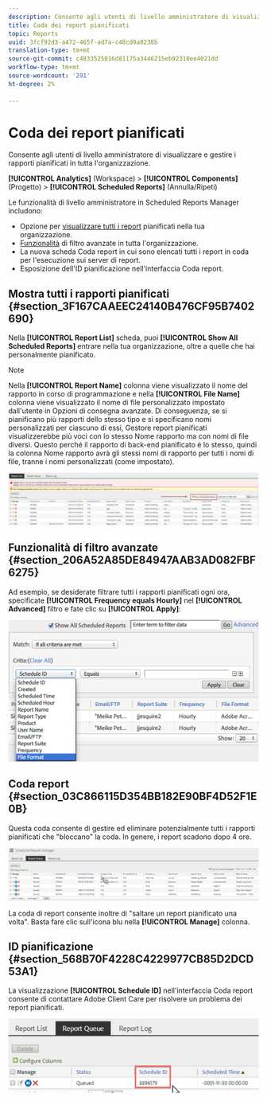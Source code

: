 ```yaml
---
description: Consente agli utenti di livello amministratore di visualizzare e gestire i rapporti pianificati in tutta l'organizzazione.
title: Coda dei report pianificati
topic: Reports
uuid: 3fcf92d3-a472-465f-ad7a-c48cd9a8238b
translation-type: tm+mt
source-git-commit: c4833525816d81175a3446215eb92310ee4021dd
workflow-type: tm+mt
source-wordcount: '291'
ht-degree: 2%

---
```



# Coda dei report pianificati

Consente agli utenti di livello amministratore di visualizzare e gestire i rapporti pianificati in tutta l&#39;organizzazione.

**[!UICONTROL Analytics]** (Workspace) > **[!UICONTROL Components]** (Progetto) > **[!UICONTROL Scheduled Reports]** (Annulla/Ripeti)

Le funzionalità di livello amministratore in Scheduled Reports Manager includono:

* Opzione per [visualizzare tutti i report](/help/admin/admin/scheduled-reports-admin.md#section_3F167CAAEEC24140B476CF95B7402690) pianificati nella tua organizzazione.
* [Funzionalità](/help/admin/admin/scheduled-reports-admin.md#section_206A52A85DE84947AAB3AD082FBF6275) di filtro avanzate in tutta l&#39;organizzazione.
* La nuova scheda Coda [](/help/admin/admin/scheduled-reports-admin.md#section_03C866115D354BB182E90BF4D52F1E0B) report in cui sono elencati tutti i report in coda per l&#39;esecuzione sui server di report.
* Esposizione dell&#39;ID [](/help/admin/admin/scheduled-reports-admin.md#section_568B70F4228C4229977CB85D2DCD53A1) pianificazione nell&#39;interfaccia Coda report.

## Mostra tutti i rapporti pianificati {#section_3F167CAAEEC24140B476CF95B7402690}

Nella **[!UICONTROL Report List]** scheda, puoi **[!UICONTROL Show All Scheduled Reports]** entrare nella tua organizzazione, oltre a quelle che hai personalmente pianificato.

>[!NOTE]
>
>Nella **[!UICONTROL Report Name]** colonna viene visualizzato il nome del rapporto in corso di programmazione e nella **[!UICONTROL File Name]** colonna viene visualizzato il nome di file personalizzato impostato dall&#39;utente in Opzioni di consegna avanzate. Di conseguenza, se si pianificano più rapporti dello stesso tipo e si specificano nomi personalizzati per ciascuno di essi, Gestore report pianificati visualizzerebbe più voci con lo stesso Nome rapporto ma con nomi di file diversi. Questo perché il rapporto di back-end pianificato è lo stesso, quindi la colonna Nome rapporto avrà gli stessi nomi di rapporto per tutti i nomi di file, tranne i nomi personalizzati (come impostato).

![](assets/show_all_scheduled_reports.png)

## Funzionalità di filtro avanzate {#section_206A52A85DE84947AAB3AD082FBF6275}

Ad esempio, se desiderate filtrare tutti i rapporti pianificati ogni ora, specificate **[!UICONTROL Frequency equals Hourly]** nel **[!UICONTROL Advanced]** filtro e fate clic su **[!UICONTROL Apply]**:

![](assets/advanced_filtering_schedl_reports.png)

## Coda report {#section_03C866115D354BB182E90BF4D52F1E0B}

Questa coda consente di gestire ed eliminare potenzialmente tutti i rapporti pianificati che &quot;bloccano&quot; la coda. In genere, i report scadono dopo 4 ore.

![](assets/scheduled_reports_2.png)

La coda di report consente inoltre di &quot;saltare un report pianificato una volta&quot;. Basta fare clic sull&#39;icona blu nella **[!UICONTROL Manage]** colonna.

## ID pianificazione {#section_568B70F4228C4229977CB85D2DCD53A1}

La visualizzazione **[!UICONTROL Schedule ID]** nell&#39;interfaccia Coda report consente di contattare Adobe Client Care per risolvere un problema dei report pianificati.

![](assets/schedule_id.png)
